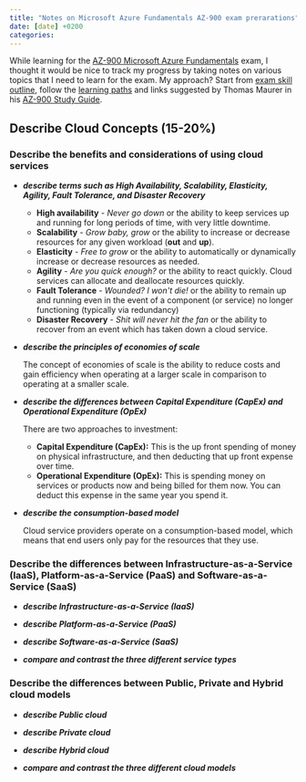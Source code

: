```yaml
---
title: "Notes on Microsoft Azure Fundamentals AZ-900 exam prerarations"
date: [date] +0200
categories: 
---
```


While learning for the [AZ-900 Microsoft Azure Fundamentals](https://docs.microsoft.com/en-us/learn/certifications/exams/az-900) exam, I thought it would be nice to track my progress by taking notes on various topics that I need to learn for the exam. My approach? Start from [exam skill outline](https://query.prod.cms.rt.microsoft.com/cms/api/am/binary/RE3VwUY), follow the [learning paths](https://docs.microsoft.com/en-us/learn/certifications/exams/az-900?tab=tab-learning-paths) and links suggested by Thomas Maurer in his [AZ-900 Study Guide](https://www.thomasmaurer.ch/2020/03/az-900-study-guide-microsoft-azure-fundamentals-2020).

## Describe Cloud Concepts (15-20%)

### Describe the benefits and considerations of using cloud services

- **_describe terms such as High Availability, Scalability, Elasticity, Agility, Fault Tolerance, and Disaster Recovery_**

	- **High availability** - _Never go down_ or the ability to keep services up and running for long periods of time, with very little downtime.
	- **Scalability** - _Grow baby, grow_ or the ability to increase or decrease resources for any given workload (**out** and **up**). 
	- **Elasticity** - _Free to grow_ or the ability to automatically or dynamically increase or decrease resources as needed.
	- **Agility** - _Are you quick enough?_ or the ability to react quickly. Cloud services can allocate and deallocate resources quickly.
	- **Fault Tolerance** - _Wounded? I won't die!_ or the ability to remain up and running even in the event of a component (or service) no longer functioning (typically via redundancy)
	- **Disaster Recovery** - _Shit will never hit the fan_ or the ability to recover from an event which has taken down a cloud service.

- **_describe the principles of economies of scale_**

	The concept of economies of scale is the ability to reduce costs and gain efficiency when operating at a larger scale in comparison to operating at a smaller scale.

- **_describe the differences between Capital Expenditure (CapEx) and Operational Expenditure (OpEx)_**

	There are two approaches to investment:
		
	- **Capital Expenditure (CapEx):** This is the up front spending of money on physical infrastructure, and then deducting that up front expense over time.
	- **Operational Expenditure (OpEx):** This is spending money on services or products now and being billed for them now. You can deduct this expense in the same year you spend it.

- **_describe the consumption-based model_**

	Cloud service providers operate on a consumption-based model, which means that end users only pay for the resources that they use.

### Describe the differences between Infrastructure-as-a-Service (IaaS), Platform-as-a-Service (PaaS) and Software-as-a-Service (SaaS)

- **_describe Infrastructure-as-a-Service (IaaS)_**


- **_describe Platform-as-a-Service (PaaS)_**


- **_describe Software-as-a-Service (SaaS)_**


- **_compare and contrast the three different service types_**


### Describe the differences between Public, Private and Hybrid cloud models

- **_describe Public cloud_**


- **_describe Private cloud_**


- **_describe Hybrid cloud_**


- **_compare and contrast the three different cloud models_**

